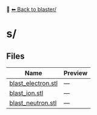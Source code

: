 📁 [⬅ Back to blaster/](../README.md)

# s/

## Files

| Name | Preview |
|------|---------|
| [blast_electron.stl](./blast_electron.stl) | — |
| [blast_ion.stl](./blast_ion.stl) | — |
| [blast_neutron.stl](./blast_neutron.stl) | — |